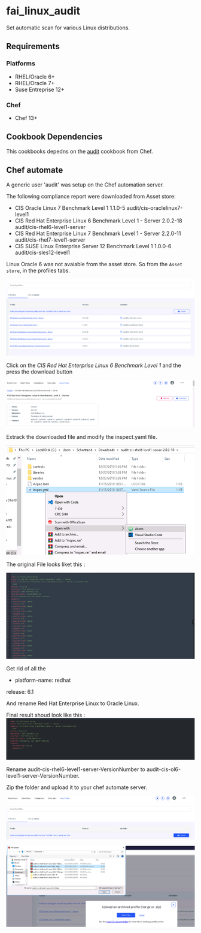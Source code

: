 # fai_linux_audit

Set automatic scan for various Linux distributions.

## Requirements

### Platforms
- RHEL/Oracle 6+
- RHEL/Oracle 7+
- Suse Entreprise 12+

### Chef

- Chef 13+


## Cookbook Dependencies

This cookbooks depedns on the [audit](https://supermarket.chef.io/cookbooks/audit) cookbook from Chef.

## Chef automate
A  generic user 'audit' was setup on the Chef automation server.

The following compliance report were downloaded from Asset store:


- CIS Oracle Linux 7 Benchmark Level 1
1.1.0-5
audit/cis-oraclelinux7-level1
- CIS Red Hat Enterprise Linux 6 Benchmark Level 1 - Server
2.0.2-18
audit/cis-rhel6-level1-server
- CIS Red Hat Enterprise Linux 7 Benchmark Level 1 - Server
2.2.0-11
audit/cis-rhel7-level1-server
- CIS SUSE Linux Enterprise Server 12 Benchmark Level 1
1.0.0-6
audit/cis-sles12-level1

Linux Oracle 6 was not avaiable from the asset store. So  from the `Asset store`, in the profiles tabs.

![Profile List](images/2018/12/profile-list.png)

Click on the *CIS Red Hat Enterprise Linux 6 Benchmark Level 1*  and the press the download button

![Profile Download](images/2018/12/profile-download.png)

Extrack the downloaded file and modify the inspect.yaml  file.

![Inspect](images/2018/12/inspect.png)

The original File looks liket this :

![inpsect_content](images/2018/12/inpsect-content.png)

Get rid of all the

 - platform-name: redhat

  release: 6.1

And rename Red Hat Enterprise Linux to Oracle Linux.

Final result shoud look like this :
![final_inspect](images/2018/12/final-inspect.png)

Rename  audit-cis-rhel6-level1-server-VersionNumber to audit-cis-ol6-level1-server-VersionNumber.

Zip the folder and upload it to your chef automate server.



![profile-upload](images/2018/12/profile-upload.png)

![zip_upload](images/2018/12/zip-upload.png)
